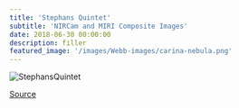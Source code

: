 ```yaml
---
title: 'Stephans Quintet'
subtitle: 'NIRCam and MIRI Composite Images'
date: 2018-06-30 00:00:00
description: filler
featured_image: '/images/Webb-images/carina-nebula.png'
---
```



![StephansQuintet](/site/images/Webb-images/carina-nebula.png)

[Source](https://webbtelescope.org/contents/media/images/2022/034/01G7DA5ADA2WDSK1JJPQ0PTG4A)
